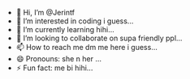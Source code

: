 - 👋 Hi, I’m @Jerintf
- 👀 I’m interested in coding i guess...
- 🌱 I’m currently learning hihi...
- 💞️ I’m looking to collaborate on supa friendly ppl...
- 📫 How to reach me dm me here i guess...
- 😄 Pronouns: she n her ...
- ⚡ Fun fact: me bi hihi...

<!---
Jerintf/Jerintf is a ✨ special ✨ repository because its `README.md` (this file) appears on your GitHub profile.
You can click the Preview link to take a look at your changes.
--->
